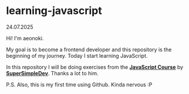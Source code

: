 # learning-javascript
24.07.2025

Hi! I'm aeonoki.

My goal is to become a frontend developer and this repository is the beginning of my journey. Today I start learning JavaScript.

In this repository I will be doing exercises from the [**JavaScript Сourse**](https://www.youtube.com/watch?v=EerdGm-ehJQ) by [**SuperSimpleDev**](https://github.com/SuperSimpleDev). Thanks a lot to him.

P.S. Also, this is my first time using Github. Kinda nervous :P